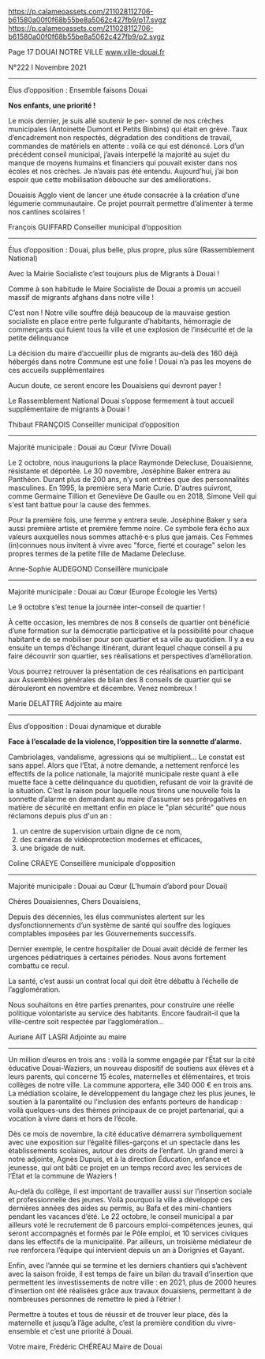 https://p.calameoassets.com/211028112706-b61580a00f0f68b55be8a5062c427fb9/p17.svgz
https://p.calameoassets.com/211028112706-b61580a00f0f68b55be8a5062c427fb9/p2.svgz

Page  17
DOUAI NOTRE VILLE
www.ville-douai.fr

N°222   I
Novembre 2021

---

Élus d’opposition : Ensemble faisons Douai

**Nos enfants, une priorité !**

Le mois dernier, je suis allé soutenir le per-
sonnel de nos crèches municipales (Antoinette Dumont et Petits Binbins) qui était en grève. Taux d’encadrement non respectés, dégradation des conditions de travail, commandes de matériels en attente : voilà ce qui est dénoncé. Lors d’un précédent conseil municipal, j’avais interpellé la majorité au sujet du manque de moyens humains et financiers qui pouvait exister dans nos écoles et nos crèches. Je n’avais pas été entendu. Aujourd’hui, j’ai bon espoir que cette mobilisation débouche sur des améliorations.

Douaisis Agglo vient de lancer une étude consacrée à la création d’une légumerie communautaire. Ce projet pourrait permettre d’alimenter à terme nos cantines scolaires !

François GUIFFARD
Conseiller municipal d’opposition

---

Élus d’opposition : Douai, plus belle, plus propre, plus sûre (Rassemblement National)

Avec la Mairie Socialiste c’est toujours plus de Migrants à Douai !

Comme à son habitude le Maire Socialiste de Douai a promis un accueil massif de migrants afghans dans notre ville !

C’est non ! Notre ville souffre déjà beaucoup de la mauvaise gestion socialiste en place entre perte fulgurante d’habitants, hémorragie de commerçants qui fuient tous la ville et une explosion de l’insécurité et de la petite délinquance

La décision du maire d’accueillir plus de migrants au-delà des 160 déjà hébergés dans notre Commune est une folie ! Douai n’a pas les moyens de ces accueils supplémentaires

Aucun doute, ce seront encore les Douaisiens qui devront payer !

Le Rassemblement National Douai s’oppose fermement à tout accueil supplémentaire de migrants à Douai !

Thibaut FRANÇOIS
Conseiller municipal d’opposition

---

Majorité municipale : Douai au Cœur (Vivre Douai)

Le 2 octobre, nous inaugurions la place Raymonde Delecluse, Douaisienne, résistante et déportée. Le 30 novembre, Joséphine Baker entrera au Panthéon. Durant plus de 200 ans, n’y sont entrées que des personnalités masculines. En 1995, la première sera Marie Curie. D'autres suivront, comme Germaine Tillion et Geneviève De Gaulle ou en 2018, Simone Veil qui s'est tant battue pour la cause des femmes.

Pour la première fois, une femme y entrera seule. Joséphine Baker y sera aussi première artiste et première femme noire. Ce symbole fera écho aux valeurs auxquelles nous sommes attaché·e·s plus que jamais. Ces Femmes (in)connues nous invitent à vivre avec "force, fierté et courage" selon les propres termes de la petite fille de Madame Delecluse.

Anne-Sophie AUDEGOND
Conseillère municipale

---

Majorité municipale : Douai au Cœur (Europe Écologie les Verts)

Le 9 octobre s’est tenue la journée inter-conseil de quartier !

À cette occasion, les membres de nos 8 conseils de quartier ont bénéficié d’une formation sur la démocratie participative et la possibilité pour chaque habitant·e de se mobiliser pour son quartier et sa ville au quotidien. Il y a eu ensuite un temps d’échange itinérant, durant lequel chaque conseil a pu faire découvrir son quartier, ses réalisations et perspectives d’amélioration.

Vous pourrez retrouver la présentation de ces réalisations en participant aux Assemblées générales de bilan des 8 conseils de quartier qui se dérouleront en novembre et décembre. Venez nombreux !

Marie DELATTRE
Adjointe au maire

---

Élus d’opposition : Douai dynamique et durable

**Face à l’escalade de la violence, l’opposition tire la sonnette d’alarme.**

Cambriolages, vandalisme, agressions qui se multiplient… Le constat est sans appel. Alors que l’Etat, à notre demande, a nettement renforcé les effectifs de la police nationale, la majorité municipale reste quant à elle muette face à cette délinquance du quotidien, refusant de voir la gravité de la situation. C’est la raison pour laquelle nous tirons une nouvelle fois la sonnette d’alarme en demandant au maire d’assumer ses prérogatives en matière de sécurité en mettant enfin en place le "plan sécurité" que nous réclamons depuis plus d'un an :
1. un centre de supervision urbain digne de ce nom,
2. des caméras de vidéoprotection modernes et efficaces,
3. une brigade de nuit.

Coline CRAEYE
Conseillère municipale d’opposition

---

Majorité municipale : Douai au Cœur (L’humain d’abord pour Douai)

Chères Douaisiennes, Chers Douaisiens,

Depuis des décennies, les élus communistes alertent sur les dysfonctionnements d’un système de santé qui souffre des logiques comptables imposées par les Gouvernements successifs.

Dernier exemple, le centre hospitalier de Douai avait décidé de fermer les urgences pédiatriques à certaines périodes. Nous avons fortement combattu ce recul.

La santé, c’est aussi un contrat local qui doit être débattu à l’échelle de l’agglomération.

Nous souhaitons en être parties prenantes, pour construire une réelle politique volontariste au service des habitants. Encore faudrait-il que la ville-centre soit respectée par l’agglomération…

Auriane AIT LASRI
Adjointe au maire

---

Un million d’euros en trois ans : voilà la somme engagée par l’État sur la cité éducative Douai-Waziers, un nouveau dispositif de soutiens aux élèves et à leurs parents, qui concerne 15 écoles, maternelles et élémentaires, et trois collèges de notre ville. La commune apportera, elle 340 000 € en trois ans. La médiation scolaire, le développement du langage chez les plus jeunes, le soutien à la parentalité ou l’inclusion des enfants porteurs de handicap : voilà quelques-uns des thèmes principaux de ce projet partenarial, qui a vocation à vivre dans et hors de l’école.

Dès ce mois de novembre, la cité éducative démarrera symboliquement avec une exposition sur l’égalité filles-garçons et un spectacle dans les établissements scolaires, autour des droits de l’enfant. Un grand merci à notre adjointe, Agnès Dupuis, et à la direction Éducation, enfance et jeunesse, qui ont bâti ce projet en un temps record avec les services de l’État et la commune de Waziers !

Au-delà du collège, il est important de travailler aussi sur l’insertion sociale et professionnelle des jeunes. Voilà pourquoi la ville a développé ces dernières années des aides au permis, au Bafa et des mini-chantiers pendant les vacances d’été. Le 22 octobre, le conseil municipal a par ailleurs voté le recrutement de 6 parcours emploi-compétences jeunes, qui seront accompagnés et formés par le Pôle emploi, et 10 services civiques dans les effectifs de la municipalité. Par ailleurs, un troisième médiateur de rue renforcera l’équipe qui intervient depuis un an à Dorignies et Gayant.

Enfin, avec l’année qui se termine et les derniers chantiers qui s’achèvent avec la saison froide, il est temps de faire un bilan du travail d’insertion que permettent les investissements de notre ville : en 2021, plus de 2000 heures d’insertion ont été réalisées grâce aux travaux douaisiens, permettant à de nombreuses personnes de remettre le pied à l’étrier !

Permettre à toutes et tous de réussir et de trouver leur place, dès la maternelle et jusqu’à l’âge adulte, c’est la première condition du vivre-ensemble et c’est une priorité à Douai.

Votre maire,
Frédéric CHÉREAU
Maire de Douai